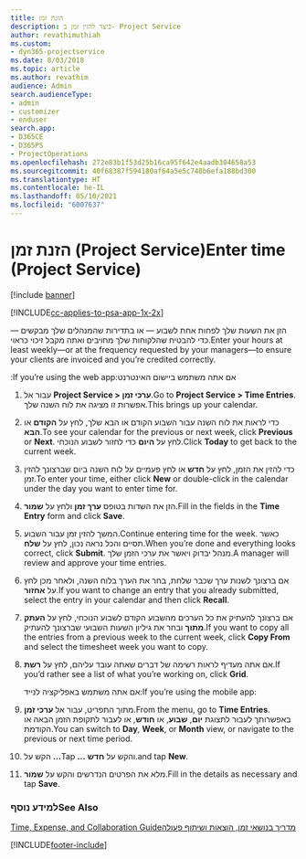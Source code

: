 ```yaml
---
title: הזנת זמן
description: כיצד להזין זמן ב- Project Service
author: revathimuthiah
ms.custom:
- dyn365-projectservice
ms.date: 8/03/2018
ms.topic: article
ms.author: revathim
audience: Admin
search.audienceType:
- admin
- customizer
- enduser
search.app:
- D365CE
- D365PS
- ProjectOperations
ms.openlocfilehash: 272e83b1f53d25b16ca95f642e4aadb304658a53
ms.sourcegitcommit: 40f68387f594180af64a5e5c748b6efa188bd300
ms.translationtype: HT
ms.contentlocale: he-IL
ms.lasthandoff: 05/10/2021
ms.locfileid: "6007637"
---
```

# <a name="enter-time-project-service"></a><span data-ttu-id="f393f-103">הזנת זמן (Project Service)</span><span class="sxs-lookup"><span data-stu-id="f393f-103">Enter time (Project Service)</span></span>

[!include [banner](../includes/psa-now-project-operations.md)]

[!INCLUDE[cc-applies-to-psa-app-1x-2x](../includes/cc-applies-to-psa-app-1x-2x.md)]

<span data-ttu-id="f393f-104">הזן את השעות שלך לפחות אחת לשבוע — או בתדירות שהמנהלים שלך מבקשים — כדי להבטיח שהלקוחות שלך מחויבים ואתה מקבל זיכוי כראוי.</span><span class="sxs-lookup"><span data-stu-id="f393f-104">Enter your hours at least weekly—or at the frequency requested by your managers—to ensure your clients are invoiced and you’re credited correctly.</span></span>  
  
 <span data-ttu-id="f393f-105">אם אתה משתמש ‏‫ביישום האינטרנט:</span><span class="sxs-lookup"><span data-stu-id="f393f-105">If you’re using the web app:</span></span>  
  
1. <span data-ttu-id="f393f-106">עבור אל **Project Service > ערכי זמן**.</span><span class="sxs-lookup"><span data-stu-id="f393f-106">Go to **Project Service > Time Entries**.</span></span> <span data-ttu-id="f393f-107">אפשרות זו מציגה את לוח השנה שלך.</span><span class="sxs-lookup"><span data-stu-id="f393f-107">This brings up your calendar.</span></span>  
  
2. <span data-ttu-id="f393f-108">כדי לראות את לוח השנה עבור השבוע הקודם או הבא שלך, לחץ על **הקודם** או **הבא**.</span><span class="sxs-lookup"><span data-stu-id="f393f-108">To see your calendar for the previous or next week, click **Previous** or **Next**.</span></span> <span data-ttu-id="f393f-109">לחץ על **היום** כדי לחזור לשבוע הנוכחי.</span><span class="sxs-lookup"><span data-stu-id="f393f-109">Click **Today** to get back to the current week.</span></span>  
  
3. <span data-ttu-id="f393f-110">כדי להזין את הזמן, לחץ על **חדש** או לחץ פעמיים על לוח השנה ביום שברצונך להזין זמן.</span><span class="sxs-lookup"><span data-stu-id="f393f-110">To enter your time, either click **New** or double-click in the calendar under the day you want to enter time for.</span></span>  
  
4. <span data-ttu-id="f393f-111">הזן את השדות בטופס **ערך זמן** ולחץ על **שמור**.</span><span class="sxs-lookup"><span data-stu-id="f393f-111">Fill in the fields in the **Time Entry** form and click **Save**.</span></span>  
  
5. <span data-ttu-id="f393f-112">המשך להזין זמן עבור השבוע.</span><span class="sxs-lookup"><span data-stu-id="f393f-112">Continue entering time for the week.</span></span> <span data-ttu-id="f393f-113">כאשר תסיים והכל נראה נכון, לחץ על **שלח**.</span><span class="sxs-lookup"><span data-stu-id="f393f-113">When you’re done and everything looks correct, click **Submit**.</span></span> <span data-ttu-id="f393f-114">מנהל יבדוק ויאשר את ערכי הזמן שלך.</span><span class="sxs-lookup"><span data-stu-id="f393f-114">A manager will review and approve your time entries.</span></span>  
  
6. <span data-ttu-id="f393f-115">אם ברצונך לשנות ערך שכבר שלחת, בחר את הערך בלוח השנה, ולאחר מכן לחץ על **אחזור**.</span><span class="sxs-lookup"><span data-stu-id="f393f-115">If you want to change an entry that you already submitted, select the entry in your calendar and then click **Recall**.</span></span>  
  
7. <span data-ttu-id="f393f-116">אם ברצונך להעתיק את כל הערכים מהשבוע הקודם לשבוע הנוכחי, לחץ על **העתק מתוך** ובחר את ‏‫גיליון השעות השבועי ‬שברצונך להעתיק.</span><span class="sxs-lookup"><span data-stu-id="f393f-116">If you want to copy all the entries from a previous week to the current week, click **Copy From** and select the timesheet week you want to copy.</span></span>  
  
8. <span data-ttu-id="f393f-117">אם אתה מעדיף לראות רשימה של דברים שאתה עובד עליהם, לחץ על **רשת**.</span><span class="sxs-lookup"><span data-stu-id="f393f-117">If you’d rather see a list of what you’re working on, click **Grid**.</span></span>  
  
   <span data-ttu-id="f393f-118">אם אתה משתמש באפליקציה לנייד:</span><span class="sxs-lookup"><span data-stu-id="f393f-118">If you’re using the mobile app:</span></span>  
  
9. <span data-ttu-id="f393f-119">מתוך התפריט, עבור אל **ערכי זמן**.</span><span class="sxs-lookup"><span data-stu-id="f393f-119">From the menu, go to **Time Entries**.</span></span>     <span data-ttu-id="f393f-120">באפשרותך לעבור לתצוגת **יום**, **שבוע**, או **חודש**, או לעבור לתקופת הזמן הבאה או הקודמת.</span><span class="sxs-lookup"><span data-stu-id="f393f-120">You can switch to **Day**, **Week**, or **Month** view, or navigate to the previous or next time period.</span></span>  
  
10. <span data-ttu-id="f393f-121">הקש על **…**</span><span class="sxs-lookup"><span data-stu-id="f393f-121">Tap **…**</span></span> <span data-ttu-id="f393f-122">והקש על **חדש**.</span><span class="sxs-lookup"><span data-stu-id="f393f-122">and tap **New**.</span></span>  
  
11. <span data-ttu-id="f393f-123">מלא את הפרטים הנדרשים והקש על **שמור**.</span><span class="sxs-lookup"><span data-stu-id="f393f-123">Fill in the details as necessary and tap **Save**.</span></span>  
  
### <a name="see-also"></a><span data-ttu-id="f393f-124">למידע נוסף</span><span class="sxs-lookup"><span data-stu-id="f393f-124">See Also</span></span>  
 [<span data-ttu-id="f393f-125">‏‫מדריך בנושאי זמן, הוצאות ושיתוף פעולה</span><span class="sxs-lookup"><span data-stu-id="f393f-125">Time, Expense, and Collaboration Guide</span></span>](../psa/time-expense-collaboration-guide.md)


[!INCLUDE[footer-include](../includes/footer-banner.md)]